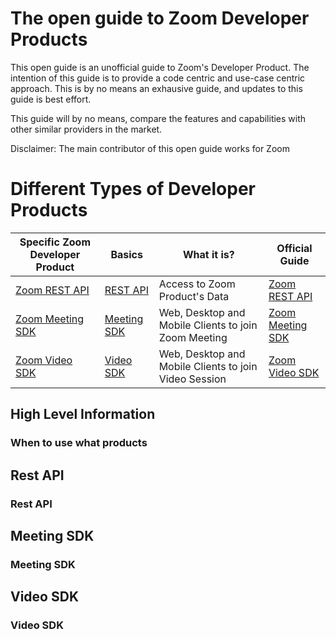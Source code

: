 The open guide to Zoom Developer Products
=========================================

This open guide is an unofficial guide to Zoom's Developer Product. The intention of this guide is to provide a code centric and use-case centric approach. This is by no means an exhausive guide, and updates to this guide is best effort. 

This guide will by no means, compare the features and capabilities with other similar providers in the market.

Disclaimer: The main contributor of this open guide works for Zoom

Different Types of Developer Products
=====================================

| Specific Zoom Developer Product       | Basics                         | What it is?                   | Official Guide                                 |
|---------------------------------------|--------------------------------|-------------------------------|------------------------------------------------|
| [Zoom REST API](#)                    | [REST API](#Rest-API)                  | Access to Zoom Product's Data   | [Zoom REST API](https://developers.zoom.us/docs/api/)             |
| [Zoom Meeting SDK](#)                 | [Meeting SDK](#Meeting-SDK)                  | Web, Desktop and Mobile Clients to join Zoom Meeting  | [Zoom Meeting SDK](https://developers.zoom.us/docs/meeting-sdk/)             |
| [Zoom Video SDK](#)                   | [Video SDK](#Video-SDK)                  | Web, Desktop and Mobile Clients to join Video Session | [Zoom Video SDK](https://developers.zoom.us/docs/video-sdk/)             |

High Level Information
----------------------

### When to use what products

Rest API
--------

### Rest API

Meeting SDK
-----------

### Meeting SDK 

Video SDK
---------

### Video SDK

